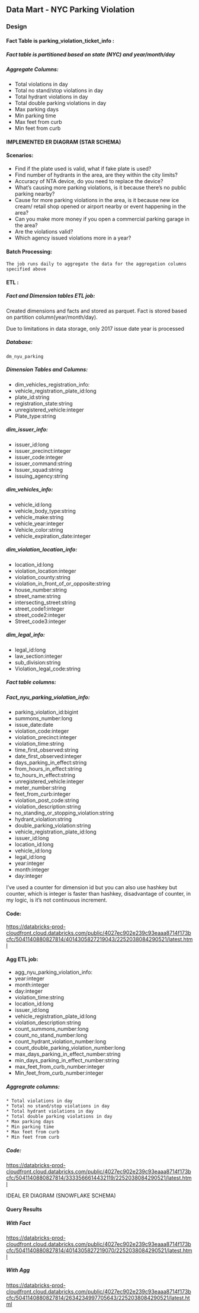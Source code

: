 ## Data Mart - NYC Parking Violation 

### Design

#### Fact Table is parking_violation_ticket_info :

##### Fact table is partitioned based on state (NYC) and year/month/day

##### Aggregate Columns:

* Total violations in day
* Total no stand/stop violations in day
* Total hydrant violations in day
* Total double parking violations in day
* Max parking days
* Min parking time
* Max feet from curb
* Min feet from curb


#### IMPLEMENTED ER DIAGRAM (STAR SCHEMA)

		


#### Scenarios:
* Find if the plate used is valid, what if fake plate is used?
* Find number of hydrants in the area, are they within the city limits?
* Accuracy of NTA device, do you need to replace the device?
* What’s causing more parking violations, is it because there’s no public parking nearby?
* Cause for more parking violations in the area, is it because new ice cream/ retail shop opened or airport nearby or event happening in the area?
* Can you make more money if you open a commercial parking garage in the area?
* Are the violations valid?
* Which agency issued violations more in a year?


#### Batch Processing:
	The job runs daily to aggregate the data for the aggregation columns specified above

#### ETL :
	
##### Fact and Dimension tables ETL job:


Created dimensions and facts and stored as parquet. Fact is stored based on partition column(year/month/day).

Due to limitations in data storage, only 2017  issue date year is processed 

##### Database:
	dm_nyu_parking

##### Dimension Tables and Columns:
	
* dim_vehicles_registration_info:
* vehicle_registration_plate_id:long
* plate_id:string
* registration_state:string
* unregistered_vehicle:integer
* Plate_type:string

##### dim_issuer_info:
* issuer_id:long
* issuer_precinct:integer
* issuer_code:integer
* issuer_command:string
* Issuer_squad:string
* issuing_agency:string


##### dim_vehicles_info:
* vehicle_id:long
* vehicle_body_type:string
* vehicle_make:string
* vehicle_year:integer
* Vehicle_color:string
* vehicle_expiration_date:integer


##### dim_violation_location_info:
* location_id:long
* violation_location:integer
* violation_county:string
* violation_in_front_of_or_opposite:string
* house_number:string
* street_name:string
* intersecting_street:string
* street_code1:integer
* street_code2:integer
* Street_code3:integer


##### dim_legal_info:
* legal_id:long
* law_section:integer
* sub_division:string
* Violation_legal_code:string


##### Fact table columns:

##### Fact_nyu_parking_violation_info:
* parking_violation_id:bigint
* summons_number:long
* issue_date:date
* violation_code:integer
* violation_precinct:integer
* violation_time:string
* time_first_observed:string
* date_first_observed:integer
* days_parking_in_effect:string
* from_hours_in_effect:string
* to_hours_in_effect:string
* unregistered_vehicle:integer
* meter_number:string
* feet_from_curb:integer
* violation_post_code:string
* violation_description:string
* no_standing_or_stopping_violation:string
* hydrant_violation:string
* double_parking_violation:string
* vehicle_registration_plate_id:long
* issuer_id:long
* location_id:long
* vehicle_id:long
* legal_id:long
* year:integer
* month:integer
* day:integer



I’ve used a counter for dimension id but you can also use hashkey but counter, which is integer is faster than hashkey, disadvantage of counter, in my logic, is it’s not continuous increment.  

#### Code:
  https://databricks-prod-cloudfront.cloud.databricks.com/public/4027ec902e239c93eaaa8714f173bcfc/5041140880827814/4014305827219043/2252038084290521/latest.html


#### Agg ETL job:

* agg_nyu_parking_violation_info:
* year:integer
* month:integer
* day:integer
* violation_time:string
* location_id:long
* issuer_id:long
* vehicle_registration_plate_id:long
* violation_description:string
* count_summons_number:long
* count_no_stand_number:long
* count_hydrant_violation_number:long
* count_double_parking_violation_number:long
* max_days_parking_in_effect_number:string
* min_days_parking_in_effect_number:string
* max_feet_from_curb_number:integer
* Min_feet_from_curb_number:integer
	

##### Aggregrate columns:
    
    * Total violations in day
    * Total no stand/stop violations in day
    * Total hydrant violations in day
    * Total double parking violations in day
    * Max parking days
    * Min parking time
    * Max feet from curb
    * Min feet from curb


##### Code:

https://databricks-prod-cloudfront.cloud.databricks.com/public/4027ec902e239c93eaaa8714f173bcfc/5041140880827814/3333566614432119/2252038084290521/latest.html

IDEAL ER DIAGRAM (SNOWFLAKE SCHEMA)



#### Query Results

##### With Fact 

https://databricks-prod-cloudfront.cloud.databricks.com/public/4027ec902e239c93eaaa8714f173bcfc/5041140880827814/4014305827219070/2252038084290521/latest.html


##### With Agg

https://databricks-prod-cloudfront.cloud.databricks.com/public/4027ec902e239c93eaaa8714f173bcfc/5041140880827814/2634234997705643/2252038084290521/latest.html




